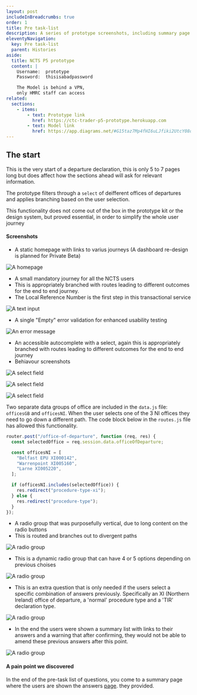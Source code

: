 ```yaml
---
layout: post
includeInBreadcrumbs: true
order: 1
title: Pre task-list
description: A series of prototype screenshots, including summary page text decoration varinats
eleventyNavigation:
  key: Pre task-list
  parent: Histories
aside:
  title: NCTS P5 prototype
  content: |
    Username:  prototype
    Password:  thisisabadpassword

    The Model is behind a VPN, 
    only HMRC staff can access
related:
  sections:
    - items:
        - text: Prototype link
          href: https://ctc-trader-p5-prototype.herokuapp.com
        - text: Model link
          href: https://app.diagrams.net/#G15taz7Mp4fHI6uLJfiki2UtcY08oxmCby
---
```


## The start

This is the very start of a departure declaration, this is only 5 to 7 pages long but does affect how the sections ahead will ask for relevant information.

The prototype filters through a `select` of deifferent offices of departures and applies branching based on the user selection.

This functionality does not come out of the box in the prototype kit or the design system, but proved essential, in order to simplify the whole user journey

#### Screenshots

- A static homepage with links to varius journeys
  (A dashboard re-design is planned for Private Beta)

![A homepage](/assets/pre-task-list/homepage.png "The current homepage")
<br>

- A small mandatory journey for all the NCTS users
- This is appropriately branched with routes leading to different outcomes for the end to end journey.
- The Local Reference Number is the first step in this transactional service

![A text input](/assets/pre-task-list/lrn-input.png "The LRN input page")
<br>

- A single "Empty" error validation for enhanced usability testing

![An error message](/assets/pre-task-list/lrn-error.png "The LRN input page 'Empty' error validation")
<br>

- An accessible autocomplete with a select, again this is appropriately branched with routes leading to different outcomes for the end to end journey
- Behiavour screenshots

![A select field](/assets/pre-task-list/office-of-departure-1.png "The office of departures select field")
<br>

![A select field](/assets/pre-task-list/office-of-departure-2.png "The office of departures select field")
<br>

![A select field](/assets/pre-task-list/office-of-departure-3.png "The office of departures select field")
<br>

Two separate data groups of office are included in the `data.js` file: `officesGB` and `officesNI`. When the user selects one of the 3 NI offices they need to go down a different path. The code block below in the `routes.js` file has allowed this functionality.

```js
router.post("/office-of-departure", function (req, res) {
  const selectedOffice = req.session.data.officeOfDeparture;

  const officesNI = [
    "Belfast EPU XI000142",
    "Warrenpoint XI005160",
    "Larne XI005220",
  ];

  if (officesNI.includes(selectedOffice)) {
    res.redirect("procedure-type-xi");
  } else {
    res.redirect("procedure-type");
  }
});
```

- A radio group that was purposefully vertical, due to long content on the radio buttons
- This is routed and branches out to divergent paths

![A radio group](/assets/pre-task-list/procedure-type.png "The procedure type radio group")
<br>

- This is a dynamic radio group that can have 4 or 5 options depending on previous choises

![A radio group](/assets/pre-task-list/declaration-type.png "The declaration type radio group")
<br>

- This is an extra question that is only needed if the users select a specific combination of answers previously. Specifically an XI (Northern Ireland) office of departure, a 'normal' procedure type and a 'TIR' declaration type.

![A radio group](/assets/pre-task-list/tir-carnet.png "The extra question")
<br>

- In the end the users were shown a summary list with links to their answers and a warning that after confirming, they would not be able to amend these previous answers after this point.

![A radio group](/assets/pre-task-list/cya-paragraph.png "The first iteration of the CYA")
<br>

#### A pain point we discovered

In the end of the pre-task list of questions, you come to a summary page where the users are shown the answers [page](/histories/macro-interactions). they provided.

